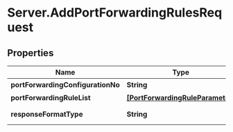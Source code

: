 # Server.AddPortForwardingRulesRequest

## Properties
Name | Type | Description | Notes
------------ | ------------- | ------------- | -------------
**portForwardingConfigurationNo** | **String** | 포트포워딩설정번호 | 
**portForwardingRuleList** | [**[PortForwardingRuleParameter]**](PortForwardingRuleParameter.md) | 포트포워딩RULE리스트 | 
**responseFormatType** | **String** | responseFormatType {json, xml} | [optional] 



